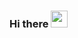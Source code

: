 ### Hi there <img src="https://user-images.githubusercontent.com/5679180/79618120-0daffb80-80be-11ea-819e-d2b0fa904d07.gif" width="27px"> 
<!--
**giathuan0506/giathuan0506** is a ✨ _special_ ✨ repository because its `README.md` (this file) appears on your GitHub profile.

My name is Thuan

student at Faculty of Information Technology, Vietnam National University Ho Chi Minh City - University of Science (VNU-HCMUS)
-->
